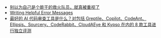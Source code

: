 - [别以为自己是个能干的救火队员，就真被重视了](https://x.com/dotey/status/1929935028701802788)
- [Writing Helpful Error Messages](https://developers.google.com/tech-writing/error-messages)
- [最好的 AI 代码审查工具是什么？对包括 Greptile、Copilot、CodeAnt、Ellipsis、Sourcery、CodeRabbit、CloudAEye 和 Kypso 在内的 8 款工具进行独立评测](https://bluedot.org/blog/best-ai-code-review-tools-2025)